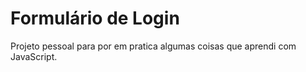 # Formulário de Login

Projeto pessoal para por em pratica algumas coisas que aprendi com JavaScript.

